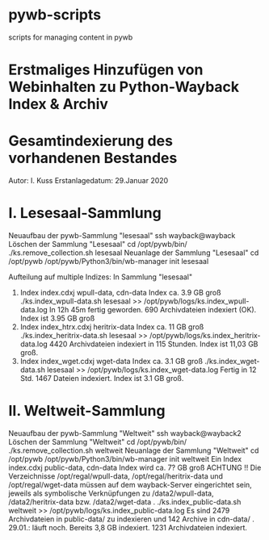 # pywb-scripts
scripts for managing content in pywb

# Erstmaliges Hinzufügen von Webinhalten zu Python-Wayback Index & Archiv
# Gesamtindexierung des vorhandenen Bestandes
Autor: I. Kuss
Erstanlagedatum: 29.Januar 2020

# I. Lesesaal-Sammlung
Neuaufbau der pywb-Sammlung "lesesaal"
ssh wayback@wayback
Löschen der Sammlung "Lesesaal"
cd /opt/pywb/bin/
./ks.remove_collection.sh lesesaal
Neuanlage der Sammlung "Lesesaal"
cd /opt/pywb
/opt/pywb/Python3/bin/wb-manager init lesesaal

Aufteilung auf multiple Indizes:
In Sammlung "lesesaal"
1. Index   index.cdxj       wpull-data, cdn-data     Index ca. 3.9 GB groß
   ./ks.index_wpull-data.sh lesesaal  >> /opt/pywb/logs/ks.index_wpull-data.log
   In 12h 45m fertig geworden. 690 Archivdateien indexiert (OK).  Index ist 3.95 GB groß
2. Index   index_htrx.cdxj  heritrix-data            Index ca. 11 GB groß
   ./ks.index_heritrix-data.sh lesesaal  >> /opt/pywb/logs/ks.index_heritrix-data.log
   4420 Archivdateien indexiert in 115 Stunden. Index ist 11,03 GB groß.
3. Index   index_wget.cdxj  wget-data                Index ca. 3.1 GB groß
   ./ks.index_wget-data.sh lesesaal  >> /opt/pywb/logs/ks.index_wget-data.log
   Fertig in 12 Std. 1467 Dateien indexiert. Index ist 3.1 GB groß.


# II. Weltweit-Sammlung
Neuaufbau der pywb-Sammlung "Weltweit"
ssh wayback@wayback2
Löschen der Sammlung "Weltweit"
cd /opt/pywb/bin/
./ks.remove_collection.sh weltweit
Neuanlage der Sammlung "Weltweit"
cd /opt/pywb
/opt/pywb/Python3/bin/wb-manager init weltweit
Ein Index  index.cdxj       public-data, cdn-data    Index wird ca. 7? GB groß
    ACHTUNG !! Die Verzeichnisse
    /opt/regal/wpull-data, /opt/regal/heritrix-data und /opt/regal/wget-data
    müssen auf dem wayback-Server eingerichtet sein, jeweils als symbolische Verknüpfungen zu
    /data2/wpull-data,     /data2/heritrix-data     bzw. /data2/wget-data  .
   ./ks.index_public-data.sh weltweit  >> /opt/pywb/logs/ks.index_public-data.log
   Es sind 2479 Archivdateien in public-data/ zu indexieren und 142 Archive in cdn-data/ .
   29.01.: läuft noch. Bereits 3,8 GB indexiert. 1231 Archivdateien indexiert.

